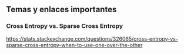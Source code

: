## **Temas y enlaces importantes**

### Cross Entropy vs. Sparse Cross Entropy
https://stats.stackexchange.com/questions/326065/cross-entropy-vs-sparse-cross-entropy-when-to-use-one-over-the-other


